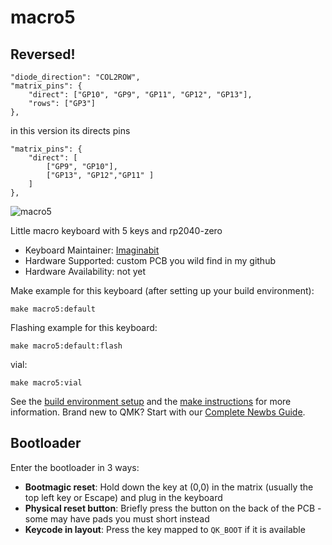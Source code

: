 # macro5

## Reversed!

    "diode_direction": "COL2ROW",
    "matrix_pins": {
        "direct": ["GP10", "GP9", "GP11", "GP12", "GP13"],
        "rows": ["GP3"]
    },

in this version its directs pins 

    "matrix_pins": {
        "direct": [
            ["GP9", "GP10"], 
            ["GP13", "GP12","GP11" ]
        ]
    },


![macro5](https://i.imgur.com/6ufqhN6.jpeg)

Little macro keyboard with 5 keys and rp2040-zero

* Keyboard Maintainer: [Imaginabit](https://github.com/imaginabit)
* Hardware Supported: custom PCB you wild find in my github 
* Hardware Availability: not yet

Make example for this keyboard (after setting up your build environment):

    make macro5:default

Flashing example for this keyboard:

    make macro5:default:flash

vial:

    make macro5:vial


See the [build environment setup](https://docs.qmk.fm/#/getting_started_build_tools) and the [make instructions](https://docs.qmk.fm/#/getting_started_make_guide) for more information. Brand new to QMK? Start with our [Complete Newbs Guide](https://docs.qmk.fm/#/newbs).

## Bootloader

Enter the bootloader in 3 ways:

* **Bootmagic reset**: Hold down the key at (0,0) in the matrix (usually the top left key or Escape) and plug in the keyboard
* **Physical reset button**: Briefly press the button on the back of the PCB - some may have pads you must short instead
* **Keycode in layout**: Press the key mapped to `QK_BOOT` if it is available


<!-- 
qmk compile -kb macro5 -km default

qmk lint -kb macro5  -->